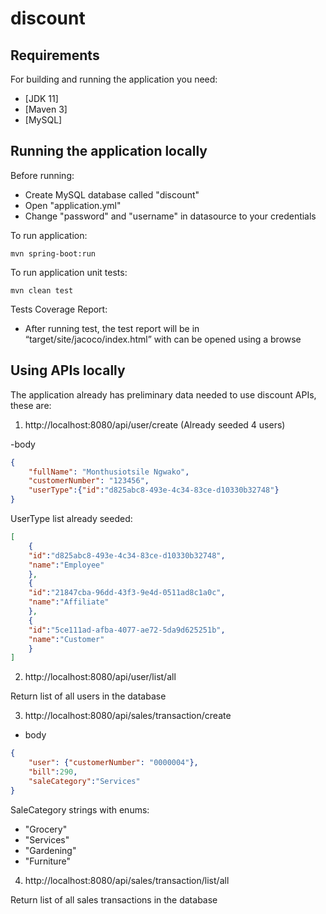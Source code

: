 # discount

## Requirements

For building and running the application you need:
- [JDK 11]
- [Maven 3]
- [MySQL]

## Running the application locally
Before running:

* Create MySQL database called "discount"
* Open "application.yml"
* Change "password" and "username" in datasource to your credentials

To run application:

```shell
mvn spring-boot:run
```
To run application unit tests:

```shell
mvn clean test
```

Tests Coverage Report:
* After running test, the test report will be in “target/site/jacoco/index.html” with can be opened using a browse

## Using APIs locally
The application already has preliminary data needed to use discount APIs, these are:

1) http://localhost:8080/api/user/create (Already seeded 4 users)

-body
```json
{
    "fullName": "Monthusiotsile Ngwako",
    "customerNumber": "123456",
    "userType":{"id":"d825abc8-493e-4c34-83ce-d10330b32748"}
}
```
UserType list already seeded:
```json
[
    {
    "id":"d825abc8-493e-4c34-83ce-d10330b32748",
    "name":"Employee"
    },
    {
    "id":"21847cba-96dd-43f3-9e4d-0511ad8c1a0c",
    "name":"Affiliate"
    },
    {
    "id":"5ce111ad-afba-4077-ae72-5da9d625251b",
    "name":"Customer"
    }
]
```

2) http://localhost:8080/api/user/list/all

Return list of all users in the database

3) http://localhost:8080/api/sales/transaction/create
- body
```json
{
    "user": {"customerNumber": "0000004"},
    "bill":290,
    "saleCategory":"Services"
}
```
SaleCategory strings with enums:
* "Grocery"
* "Services"
* "Gardening"
* "Furniture"


4) http://localhost:8080/api/sales/transaction/list/all

Return list of all sales transactions in the database
